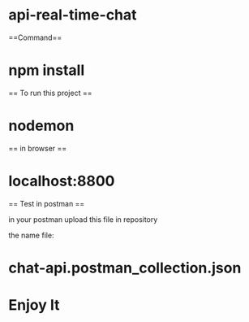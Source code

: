 # api-real-time-chat

==Command==
# npm install

== To run this project ==
# nodemon

== in browser ==
# localhost:8800

== Test in postman ==

in your postman upload this file in repository

the name file:

# chat-api.postman_collection.json

# Enjoy It


